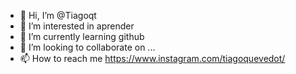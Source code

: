 - 👋 Hi, I’m @Tiagoqt
- 👀 I’m interested in  aprender
- 🌱 I’m currently learning github
- 💞️ I’m looking to collaborate on ...
- 📫 How to reach me https://www.instagram.com/tiagoquevedot/

<!---
Tiagoqt/Tiagoqt is a ✨ special ✨ repository because its `README.md` (this file) appears on your GitHub profile.
You can click the Preview link to take a look at your changes.
--->
